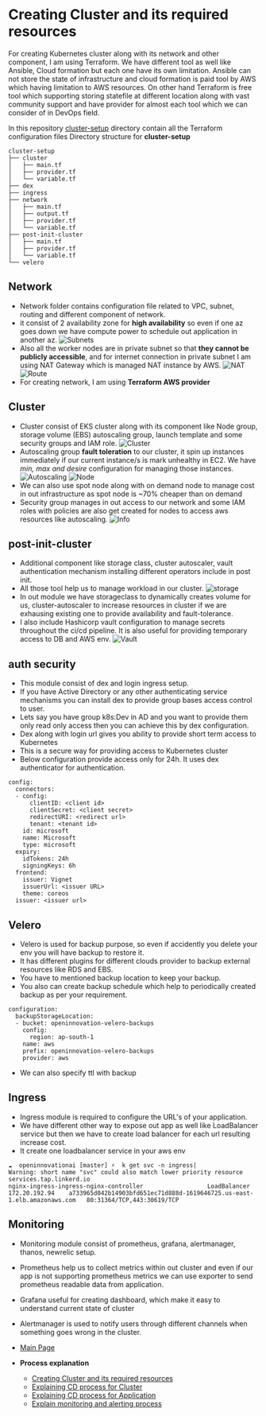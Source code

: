 
# Creating Cluster and its required resources

For creating Kubernetes cluster along with its network and other component, I am using Terraform.
We have different tool as well like Ansible, Cloud formation but each one have its own limitation.
Ansible can not store the state of infrastructure and cloud formation is paid tool by AWS which having limitation to AWS resources.
On other hand Terraform is free tool which supporting storing statefile at different location along with vast community support and have provider for almost each tool which we can consider of in DevOps field.

In this repository [cluster-setup](cluster-setup) directory contain all the Terraform configuration files
Directory structure for **cluster-setup**
```
cluster-setup
├── cluster
│   ├── main.tf
│   ├── provider.tf
│   └── variable.tf
├── dex
├── ingress
├── network
│   ├── main.tf
│   ├── output.tf
│   ├── provider.tf
│   └── variable.tf
├── post-init-cluster
│   ├── main.tf
│   ├── provider.tf
│   └── variable.tf
└── velero
```

## Network
- Network folder contains configuration file related to VPC, subnet, routing and different component of network.
- it consist of 2 availability zone for **high availability** so even if one az goes down we have compute power to schedule out application in another az. 
![Subnets](assets/network/subnet.png)
- Also all the worker nodes are in private subnet so that **they cannot be publicly accessible**, and for internet connection in private subnet I am using NAT Gateway which is managed NAT instance by AWS.
![NAT](assets/network/nat.png)
![Route](assets/network/route.png)
- For creating network, I am using **Terraform AWS provider**


## Cluster
- Cluster consist of EKS cluster along with its component like Node group, storage volume (EBS) autoscaling group, launch template and some security groups and IAM role.
![Cluster](assets/cluster/cluster.png)
- Autoscaling group **fault toleration** to our cluster, it spin up instances immediately if our current instance/s is mark unhealthy in EC2. We have *min, max and desire* configuration for managing those instances.
![Autoscaling](assets/cluster/autoscaling.png)
![Node](assets/cluster/nodegroup.png)
- We can also use spot node along with on demand node to manage cost in out infrastructure as spot node is ~70% cheaper than on demand
- Security group manages in out access to our network and some IAM roles with policies are also get created for nodes to access aws resources like autoscaling.
![Info](assets/cluster/clusterinfo.png)

## post-init-cluster
- Additional component like storage class, cluster autoscaler, vault authentication mechanism installing different operators include in post init.
- All those tool help us to manage workload in our cluster.
![storage](assets/post-init/storage.png)
- In out module we have storageclass to dynamically creates volume for us, cluster-autoscaler to increase resources in cluster if we are exhausing existing one to provide availability and fault-tolerance.
- I also include Hashicorp vault configuration to manage secrets throughout the ci/cd pipeline. It is also useful for providing temporary access to DB and AWS env.
![Vault](assets/post-init/vault.png)

## auth security
- This module consist of dex and login ingress setup.
- If you have Active Directory or any other authenticating service mechanisms you can install dex to provide group bases access control to user.
- Lets say you have group k8s:Dev in AD and you want to provide them only read only access then you can achieve this by dex configuration.
- Dex along with login url gives you ability to provide short term access to Kubernetes
- This is a secure way for providing access to Kubernetes cluster
- Below configuration provide access only for 24h. It uses dex authenticator for authentication.
```
config:
  connectors:
  - config:
      clientID: <client id>
      clientSecret: <client secret>
      redirectURI: <redirect url>
      tenant: <tenant id>
    id: microsoft
    name: Microsoft
    type: microsoft
  expiry:
    idTokens: 24h
    signingKeys: 6h
  frontend:
    issuer: Vignet
    issuerUrl: <issuer URL>
    theme: coreos
  issuer: <issuer url>
```

## Velero
- Velero is used for backup purpose, so even if accidently you delete your env you will have backup to restore it.
- It has different plugins for different clouds provider to backup external resources like RDS and EBS.
- You have to mentioned backup location to keep your backup.
- You also can create backup schedule which help to periodically created backup as per your requirement.
```
configuration:
  backupStorageLocation:
  - bucket: openinnovation-velero-backups
    config:
      region: ap-south-1
    name: aws
    prefix: openinnovation-velero-backups
    provider: aws
```
- We can also specify ttl with backup

## Ingress
- Ingress module is required to configure the URL's of your application.
- We have different other way to expose out app as well like LoadBalancer service but then we have to create load balancer for each url resulting increase cost.
- It create one loadbalancer service in your aws env
```
☁  openinnovationai [master] ⚡  k get svc -n ingress|
Warning: short name "svc" could also match lower priority resource services.tap.linkerd.io
nginx-ingress-ingress-nginx-controller                  LoadBalancer   172.20.192.94    a733965d042b14903bfd651ec71d888d-1619646725.us-east-1.elb.amazonaws.com   80:31364/TCP,443:30619/TCP
```

## Monitoring
- Monitoring module consist of prometheus, grafana, alertmanager, thanos, newrelic setup.
- Prometheus help us to collect metrics within out cluster and even if our app is not supporting prometheus metrics we can use exporter to send prometheus readable data from application.
- Grafana useful for creating dashboard, which make it easy to understand current state of cluster
- Alertmanager is used to notify users through different channels when something goes wrong in the cluster.


- [Main Page](/README.md)
- **Process explanation**
  - [Creating Cluster and its required resources](/ClusterSetup.md)
  - [Explaining CD process for Cluster](/ClusterDeploymentCD.md)
  - [Explaining CD process for Application](/AppDeploymentCD.md)
  - [Explain monitoring and alerting process](/Monitoring.md)